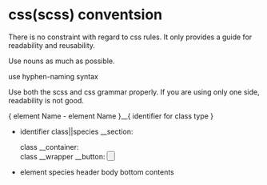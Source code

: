 css(scss) conventsion
=============

There is no constraint with regard to css rules. It only provides a guide for readability and reusability.

Use nouns as much as possible.

use hyphen-naming syntax

Use both the scss and css grammar properly.
If you are using only one side, readability is not good.

{ element Name - element Name }__{ identifier for class type }

- identifier class||species
__section: <section> class
__container: <div> class
__wrapper
__button: <button> 


- element species
header
body
bottom
contents